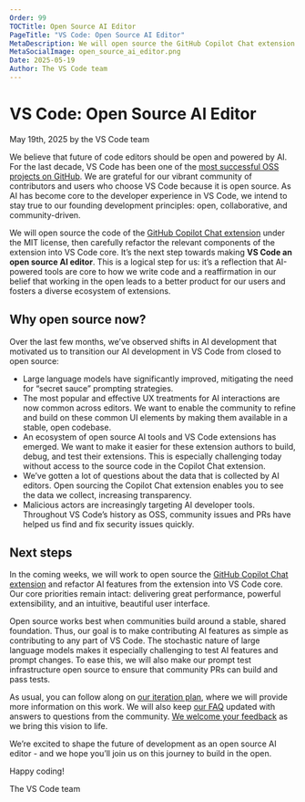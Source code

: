 ```yaml
---
Order: 99
TOCTitle: Open Source AI Editor
PageTitle: "VS Code: Open Source AI Editor"
MetaDescription: We will open source the GitHub Copilot Chat extension. It’s the next step towards making VS Code an open source AI editor.
MetaSocialImage: open_source_ai_editor.png
Date: 2025-05-19
Author: The VS Code team
---
```


# VS Code: Open Source AI Editor

May 19th, 2025 by the VS Code team

We believe that future of code editors should be open and powered by AI. For the last decade, VS Code has been one of the [most successful OSS projects on GitHub](https://github.blog/news-insights/octoverse/octoverse-2024/). We are grateful for our vibrant community of contributors and users who choose VS Code because it is open source. As AI has become core to the developer experience in VS Code, we intend to stay true to our founding development principles: open, collaborative, and community-driven.

We will open source the code of the [GitHub Copilot Chat extension](https://marketplace.visualstudio.com/items?itemName=GitHub.copilot-chat) under the MIT license, then carefully refactor the relevant components of the extension into VS Code core. It’s the next step towards making **VS Code an open source AI editor**. This is a logical step for us: it’s a reflection that AI-powered tools are core to how we write code and a reaffirmation in our belief that working in the open leads to a better product for our users and fosters a diverse ecosystem of extensions.

## Why open source now?

Over the last few months, we’ve observed shifts in AI development that motivated us to transition our AI development in VS Code from closed to open source:

* Large language models have significantly improved, mitigating the need for “secret sauce” prompting strategies.
* The most popular and effective UX treatments for AI interactions are now common across editors. We want to enable the community to refine and build on these common UI elements by making them available in a stable, open codebase.
* An ecosystem of open source AI tools and VS Code extensions has emerged. We want to make it easier for these extension authors to build, debug, and test their extensions. This is especially challenging today without access to the source code in the Copilot Chat extension.
* We’ve gotten a lot of questions about the data that is collected by AI editors. Open sourcing the Copilot Chat extension enables you to see the data we collect, increasing transparency.
* Malicious actors are increasingly targeting AI developer tools. Throughout VS Code’s history as OSS, community issues and PRs have helped us find and fix security issues quickly.

## Next steps

In the coming weeks, we will work to open source the [GitHub Copilot Chat extension](https://marketplace.visualstudio.com/items?itemName=GitHub.copilot-chat) and refactor AI features from the extension into VS Code core. Our core priorities remain intact: delivering great performance, powerful extensibility, and an intuitive, beautiful user interface.

Open source works best when communities build around a stable, shared foundation. Thus, our goal is to make contributing AI features as simple as contributing to any part of VS Code. The stochastic nature of large language models makes it especially challenging to test AI features and prompt changes. To ease this, we will also make our prompt test infrastructure open source to ensure that community PRs can build and pass tests.

As usual, you can follow along on [our iteration plan](https://github.com/microsoft/vscode/issues/248627), where we will provide more information on this work. We will also keep [our FAQ](https://code.visualstudio.com/docs/supporting/FAQ) updated with answers to questions from the community. [We welcome your feedback](https://github.com/microsoft/vscode/issues) as we bring this vision to life.

We’re excited to shape the future of development as an open source AI editor - and we hope you’ll join us on this journey to build in the open.

Happy coding!

The VS Code team
